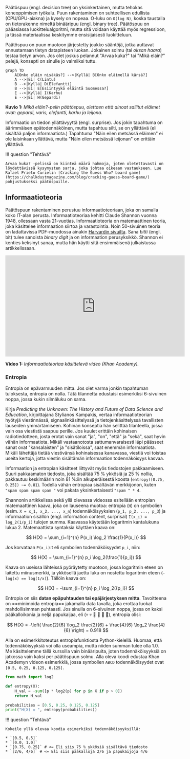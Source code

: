 Päätöspuu (engl. decision tree) on yksinkertainen, mutta tehokas koneoppimisen työkalu. Puun rakentaminen on suhteellisen edullista (CPU/GPU-aiakna) ja kysely on nopeaa. O-luku on `O(log N)`, koska taustalla on tietorakenne nimeltä binääripuu (engl. binary tree). Päätöspuu on pääasiassa luokittelualgoritmi, mutta sitä voidaan käyttää myös regressioon, ja tässä materiaalissa keskitymme ensisijaisesti luokitteluun.

Päätöspuu on puun muotoon järjestetty joukko sääntöjä, jotka auttavat ennustamaan tietyn datapisteen luokan. Jokainen solmu (tai *oksan haara*) testaa tietyn arvon. Jos olet joskus pelannut "Arvaa kuka?" tai "Mikä eläin?" pelejä, konsepti on sinulle jo valmiiksi tuttu.

```mermaid
graph TD
    A[Onko eläin nisäkäs?] -->|Kyllä| B[Onko eläimellä kärsä?]
    A -->|Ei| C(Lintu)
    B -->|Kyllä| D(Elefantti)
    B -->|Ei| E[Esiintyykö eläintä Suomessa?]
    E -->|Kyllä| I(Karhu)
    E -->|Ei| H(Gepardi)
```

**Kuvio 1:** *Mikä eläin?-pelin päätöspuu, olettaen että ainoat sallitut eläimet ovat: gepardi, varis, elefantti, karhu ja leijona.*

Informaatio on tiedon yllättävyyttä (engl. surprise). Jos jokin tapahtuma on äärimmäisen epätodennäköinen, mutta tapahtuu silti, se on yllättävä (eli sisältää paljon informaatiota.) Tapahtuma "Näin eilen metsässä eläimen" ei ole laisinkaan yllättävä, mutta "Näin eilen metsässä leijonan" on erittäin yllättävä.

!!! question "Tehtävä"

    Arvaa kuka? -pelissä on kiinteä määrä hahmoja, joten oletettavasti on löydettävissä kysymysten sarja, joka johtaa oikeaan vastaukseen. Lue Rafael Prieto Curielin [Cracking the Guess Who? board game](https://chalkdustmagazine.com/blog/cracking-guess-board-game/) pohjustukseksi päätöspuille.

## Informaatioteoria

Päätöspuun rakentaminen perustuu informaatioteoriaan, joka on samalla koko IT-alan perusta. Informaatioteoriaa kehitti Claude Shannon vuonna 1948, ollessaan vasta 21-vuotias. Informaatioteoria on matemaattinen teoria, joka käsittelee informaation siirtoa ja varastointia. Noin 50-sivuinen teoria on ladattavissa PDF-muodossa ainakin [Harvardin sivuilta](https://people.math.harvard.edu/~ctm/home/text/others/shannon/entropy/entropy.pdf). Sana *bitti* (engl. bit) tulee sanoista *binary digit* ja on informaation perusyksikkö. Shannon ei kenties keksinyt sanaa, mutta hän käytti sitä ensimmäisenä julkaistussa artikkelissaan.

<iframe width="560" height="315" src="https://www.youtube.com/embed/2s3aJfRr9gE?si=uF2c5OOWPjml2rUw" title="YouTube video player" frameborder="0" allow="accelerometer; autoplay; clipboard-write; encrypted-media; gyroscope; picture-in-picture; web-share" referrerpolicy="strict-origin-when-cross-origin" allowfullscreen></iframe>

**Video 1:** *Informaatioteoriaa käsittelevä video (Khan Academy).*

### Entropia

Entropia on epävarmuuden mitta. Jos olet varma jonkin tapahtuman tuloksesta, entropia on nolla. Tätä tilannetta edustaisi esimerkiksi 6-sivuinen noppa, jossa kukin silmäluku on sama. 

Kirja *Predicting the Unknown: The History and Future of Data Science and Education*, kirjoittajana Stylianos Kampakis, vertaa informaatioteorian hyötyjä viestinnässä, signaalinkäsittelyssä ja tietojenkäsittelyssä tavallisten lauseiden ymmärtämiseen. Kohinan konseptia hän selittää tilanteella, jossa vain osa viestistä saapuu perille. Jos kuulet erittäin kohinaisen radiotiedotteen, josta erotat vain sanat "ja", "on", "että" ja "sekä", saat hyvin vähän informaatiota. Mikäli vastaanotosta sattumanvaraisesti läpi päässeet sanat ovat "kansalaisten" ja "sisätiloissa", saat enemmän informaatiota. Mikäli lähettäjä tietää viestivänsä kohinaisessa kanavassa, viestiä voi toistaa useita kertoja, jotta viestin sisältämän informaation todennäköisyys kasvaa.

Informaation ja entropian käsitteet liittyvät myös tiedostojen pakkaamiseen. Suuri pakkaamaton tiedosto, joka sisältää 75 % ykkösiä ja 25 % nollia, pakkautuu keskimäärin noin 81 %:iin alkuperäisestä koosta (`entropy([0.75, 0.25]) ~= 0.81`). Todella vähän entropiaa sisältävän merkkijonon, kuten `"spam spam spam spam "` voi pakata yksinkertaisesti `"spam " * 4`.

Shannonin artikkelissa sekä yllä olevassa videossa esitellään entropian matemaattinen kaava, joka on lauseena muotoa: entropia (`H`) on symbolien (esim. `X = x_1, x_2, ..., x_n`) todennäköisyyksien (`p_1, p_2, ..., p_3`) ja informaation sisällön (engl. information content, surprisal) `I(x_i) = log_2(1/p_i)` tulojen summa. Kaavassa käytetään logaritmin kantalukuna lukua 2. Matemaattista syntaksia käyttäen kaava on:

$$
H(X) = \sum_{i=1}^{n} P(x_i) \log_2 \frac{1}{P(x_i)}
$$

Jos korvataan `P(x_i)`:t eli symbolien todennäköisyydet `p_i`, niin:

$$
H(X) = \sum_{i=1}^{n} p_i \log_2(\frac{1}{p_i})
$$

Kaava on useissa lähteissä pyöräytetty muotoon, jossa logaritmin eteen on laitettu miinusmerkki, ja ykkösellä jaettu luku on nostettu logaritmin eteen (`-log(x) == log(1/x)`). Tällöin kaava on:

$$
H(X) = -\sum_{i=1}^{n} p_i \log_2({p_i})
$$

Entropia on siis **datan epäpuhtauden tai epäjärjestyksen mitta**. Tavoitteena on ==minimoida entropia== jakamalla data tavalla, joka erottaa luokat mahdollisimman puhtaasti. Jos sinulla on 6-sivuinen noppa, jossa on kaksi pääkalloikonia ja neljä papukaijaa, eli (:skull: :skull: :parrot: :parrot: :parrot: :parrot:), entropia olisi:

$$
H(X) = -\left( \frac{2}{6} \log_2 \frac{2}{6} + \frac{4}{6} \log_2 \frac{4}{6} \right) = 0.918
$$

Alla on esimerkkitoteutus entropiafunktiosta Python-kielellä. Huomaa, että todennäköisyyksiä voi olla useampia, mutta niiden summan tulee olla 1.0. Me käsittelemme tällä kurssilla vain binääripuita, joten todennäköisyyksiä on jatkossa vain kaksi per päätöspuun solmu. Alla oleva koodi edustaa Khan Academyn videon esimerkkiä, jossa symbolien `ABCD` todennäköisyydet ovat `[0.5, 0.25, 0.125, 0.125]`.

```python
from math import log2

def entropy(X):
    H_val = -sum([p * log2(p) for p in X if p > 0])
    return H_val

probabilities = [0.5, 0.25, 0.125, 0.125]
print("H(X) = ", entropy(probabilities))
```

!!! question "Tehtävä"

    Kokeile yllä olevaa koodia esimerkiksi todennäköisyyksillä:

    * `[0.5, 0.5]`
    * `[0.0, 1.0]`
    * `[0.75, 0.25]` # <= Eli siis 75 % ykkösiä sisältävä tiedosto
    * `[2/6, 4/6]` # <= Eli siis pääkalloja 2/6 ja papukaijoja 4/6

